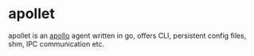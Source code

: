# apollet
apollet is an [apollo](https://github.com/ctripcorp/apollo) agent written in go, offers CLI, persistent config files, shm, IPC communication etc.
